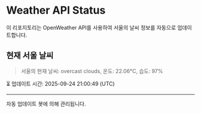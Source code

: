 
# Weather API Status

이 리포지토리는 OpenWeather API를 사용하여 서울의 날씨 정보를 자동으로 업데이트합니다.

## 현재 서울 날씨
> 서울의 현재 날씨: overcast clouds, 온도: 22.06°C, 습도: 97%

⏳ 업데이트 시간: 2025-09-24 21:00:49 (UTC)

---
자동 업데이트 봇에 의해 관리됩니다.
